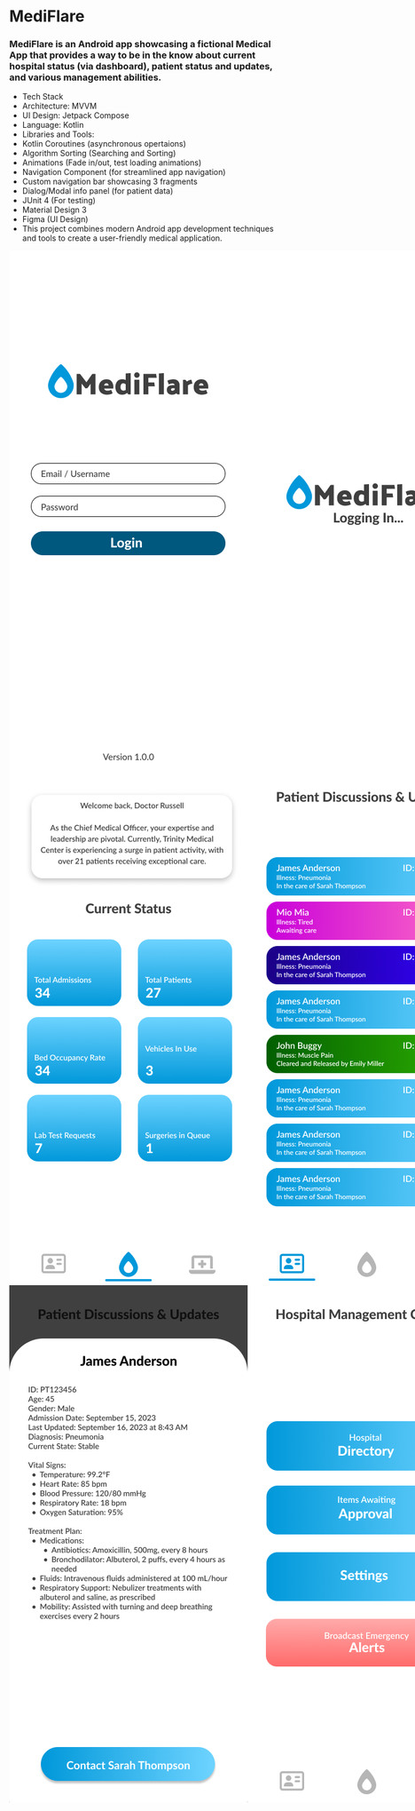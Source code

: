 # MediFlare
### MediFlare is an Android app showcasing a fictional Medical App that provides a way to be in the know about current hospital status (via dashboard), patient status and updates, and various management abilities.

- Tech Stack
- Architecture: MVVM
- UI Design: Jetpack Compose
- Language: Kotlin
- Libraries and Tools:
- Kotlin Coroutines (asynchronous opertaions)
- Algorithm Sorting (Searching and Sorting)
- Animations (Fade in/out, test loading animations)
- Navigation Component (for streamlined app navigation)
- Custom navigation bar showcasing 3 fragments
- Dialog/Modal info panel (for patient data)
- JUnit 4 (For testing)
- Material Design 3
- Figma (UI Design)
- This project combines modern Android app development techniques and tools to create a user-friendly medical application.



<div style="display: flex;">
   <img src="https://github.com/Cfoulcard/MediFlare/blob/main/Mediflarelogin.png" />
   <img src="https://github.com/Cfoulcard/MediFlare/blob/main/MediFlare_Login_Loading.png" />
   <img src=https://github.com/Cfoulcard/MediFlare/blob/main/MediFlare_Dashboard.png" />
</div>

<div style="display: flex;">
   <img src="https://github.com/Cfoulcard/MediFlare/blob/main/MediFlare_Dashboard.png" />
   <img src="https://github.com/Cfoulcard/MediFlare/blob/main/MediFlare_Patients.png" />
</div>

<div style="display: flex;">
   <img src="https://github.com/Cfoulcard/MediFlare/blob/main/MediFlare_Patient_Info.png" />
   <img src="https://github.com/Cfoulcard/MediFlare/blob/main/MediFlare_Management_Console.png" />
</div>
